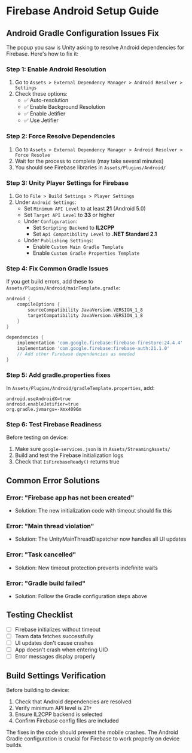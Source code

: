 # Firebase Android Setup Guide

## Android Gradle Configuration Issues Fix

The popup you saw is Unity asking to resolve Android dependencies for Firebase. Here's how to fix it:

### Step 1: Enable Android Resolution
1. Go to `Assets > External Dependency Manager > Android Resolver > Settings`
2. Check these options:
   - ✅ Auto-resolution
   - ✅ Enable Background Resolution
   - ✅ Enable Jetifier
   - ✅ Use Jetifier

### Step 2: Force Resolve Dependencies
1. Go to `Assets > External Dependency Manager > Android Resolver > Force Resolve`
2. Wait for the process to complete (may take several minutes)
3. You should see Firebase libraries in `Assets/Plugins/Android/`

### Step 3: Unity Player Settings for Firebase
1. Go to `File > Build Settings > Player Settings`
2. Under `Android Settings`:
   - Set `Minimum API Level` to at least **21** (Android 5.0)
   - Set `Target API Level` to **33** or higher
   - Under `Configuration`:
     - Set `Scripting Backend` to **IL2CPP**
     - Set `Api Compatibility Level` to **.NET Standard 2.1**
   - Under `Publishing Settings`:
     - Enable `Custom Main Gradle Template`
     - Enable `Custom Gradle Properties Template`

### Step 4: Fix Common Gradle Issues
If you get build errors, add these to `Assets/Plugins/Android/mainTemplate.gradle`:

```gradle
android {
    compileOptions {
        sourceCompatibility JavaVersion.VERSION_1_8
        targetCompatibility JavaVersion.VERSION_1_8
    }
}

dependencies {
    implementation 'com.google.firebase:firebase-firestore:24.4.4'
    implementation 'com.google.firebase:firebase-auth:21.1.0'
    // Add other Firebase dependencies as needed
}
```

### Step 5: Add gradle.properties fixes
In `Assets/Plugins/Android/gradleTemplate.properties`, add:
```
android.useAndroidX=true
android.enableJetifier=true
org.gradle.jvmargs=-Xmx4096m
```

### Step 6: Test Firebase Readiness
Before testing on device:
1. Make sure `google-services.json` is in `Assets/StreamingAssets/`
2. Build and test the Firebase initialization logs
3. Check that `IsFirebaseReady()` returns true

## Common Error Solutions

### Error: "Firebase app has not been created"
- Solution: The new initialization code with timeout should fix this

### Error: "Main thread violation"
- Solution: The UnityMainThreadDispatcher now handles all UI updates

### Error: "Task cancelled"
- Solution: New timeout protection prevents indefinite waits

### Error: "Gradle build failed"
- Solution: Follow the Gradle configuration steps above

## Testing Checklist
- [ ] Firebase initializes without timeout
- [ ] Team data fetches successfully
- [ ] UI updates don't cause crashes
- [ ] App doesn't crash when entering UID
- [ ] Error messages display properly

## Build Settings Verification
Before building to device:
1. Check that Android dependencies are resolved
2. Verify minimum API level is 21+
3. Ensure IL2CPP backend is selected
4. Confirm Firebase config files are included

The fixes in the code should prevent the mobile crashes. The Android Gradle configuration is crucial for Firebase to work properly on device builds.
